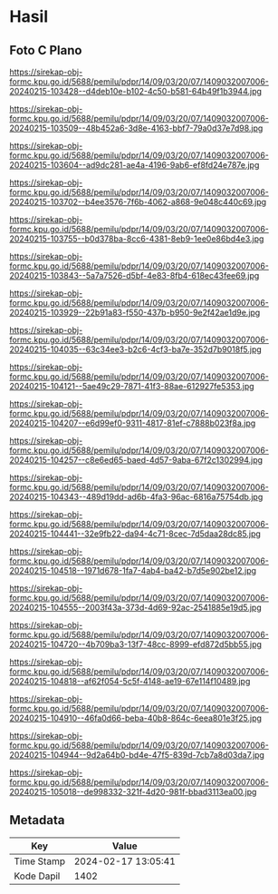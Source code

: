 # Hasil

## Foto C Plano

https://sirekap-obj-formc.kpu.go.id/5688/pemilu/pdpr/14/09/03/20/07/1409032007006-20240215-103428--d4deb10e-b102-4c50-b581-64b49f1b3944.jpg

https://sirekap-obj-formc.kpu.go.id/5688/pemilu/pdpr/14/09/03/20/07/1409032007006-20240215-103509--48b452a6-3d8e-4163-bbf7-79a0d37e7d98.jpg

https://sirekap-obj-formc.kpu.go.id/5688/pemilu/pdpr/14/09/03/20/07/1409032007006-20240215-103604--ad9dc281-ae4a-4196-9ab6-ef8fd24e787e.jpg

https://sirekap-obj-formc.kpu.go.id/5688/pemilu/pdpr/14/09/03/20/07/1409032007006-20240215-103702--b4ee3576-7f6b-4062-a868-9e048c440c69.jpg

https://sirekap-obj-formc.kpu.go.id/5688/pemilu/pdpr/14/09/03/20/07/1409032007006-20240215-103755--b0d378ba-8cc6-4381-8eb9-1ee0e86bd4e3.jpg

https://sirekap-obj-formc.kpu.go.id/5688/pemilu/pdpr/14/09/03/20/07/1409032007006-20240215-103843--5a7a7526-d5bf-4e83-8fb4-618ec43fee69.jpg

https://sirekap-obj-formc.kpu.go.id/5688/pemilu/pdpr/14/09/03/20/07/1409032007006-20240215-103929--22b91a83-f550-437b-b950-9e2f42ae1d9e.jpg

https://sirekap-obj-formc.kpu.go.id/5688/pemilu/pdpr/14/09/03/20/07/1409032007006-20240215-104035--63c34ee3-b2c6-4cf3-ba7e-352d7b9018f5.jpg

https://sirekap-obj-formc.kpu.go.id/5688/pemilu/pdpr/14/09/03/20/07/1409032007006-20240215-104121--5ae49c29-7871-41f3-88ae-612927fe5353.jpg

https://sirekap-obj-formc.kpu.go.id/5688/pemilu/pdpr/14/09/03/20/07/1409032007006-20240215-104207--e6d99ef0-9311-4817-81ef-c7888b023f8a.jpg

https://sirekap-obj-formc.kpu.go.id/5688/pemilu/pdpr/14/09/03/20/07/1409032007006-20240215-104257--c8e6ed65-baed-4d57-9aba-67f2c1302994.jpg

https://sirekap-obj-formc.kpu.go.id/5688/pemilu/pdpr/14/09/03/20/07/1409032007006-20240215-104343--489d19dd-ad6b-4fa3-96ac-6816a75754db.jpg

https://sirekap-obj-formc.kpu.go.id/5688/pemilu/pdpr/14/09/03/20/07/1409032007006-20240215-104441--32e9fb22-da94-4c71-8cec-7d5daa28dc85.jpg

https://sirekap-obj-formc.kpu.go.id/5688/pemilu/pdpr/14/09/03/20/07/1409032007006-20240215-104518--1971d678-1fa7-4ab4-ba42-b7d5e902be12.jpg

https://sirekap-obj-formc.kpu.go.id/5688/pemilu/pdpr/14/09/03/20/07/1409032007006-20240215-104555--2003f43a-373d-4d69-92ac-2541885e19d5.jpg

https://sirekap-obj-formc.kpu.go.id/5688/pemilu/pdpr/14/09/03/20/07/1409032007006-20240215-104720--4b709ba3-13f7-48cc-8999-efd872d5bb55.jpg

https://sirekap-obj-formc.kpu.go.id/5688/pemilu/pdpr/14/09/03/20/07/1409032007006-20240215-104818--af62f054-5c5f-4148-ae19-67e114f10489.jpg

https://sirekap-obj-formc.kpu.go.id/5688/pemilu/pdpr/14/09/03/20/07/1409032007006-20240215-104910--46fa0d66-beba-40b8-864c-6eea801e3f25.jpg

https://sirekap-obj-formc.kpu.go.id/5688/pemilu/pdpr/14/09/03/20/07/1409032007006-20240215-104944--9d2a64b0-bd4e-47f5-839d-7cb7a8d03da7.jpg

https://sirekap-obj-formc.kpu.go.id/5688/pemilu/pdpr/14/09/03/20/07/1409032007006-20240215-105018--de998332-321f-4d20-981f-bbad3113ea00.jpg


## Metadata

| Key        | Value               |
| ---------- | ------------------- |
| Time Stamp | 2024-02-17 13:05:41 |
| Kode Dapil | 1402                |




